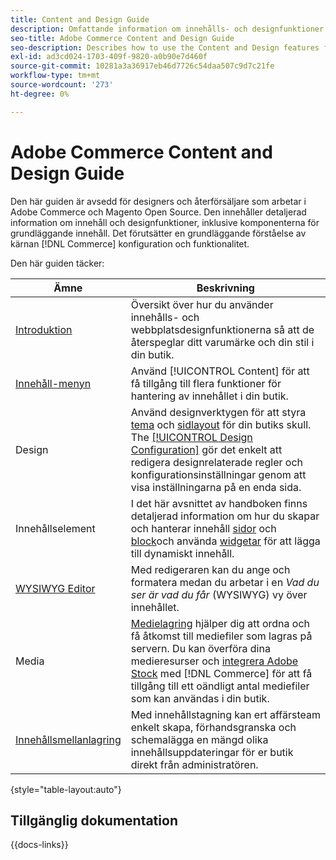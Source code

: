 ```yaml
---
title: Content and Design Guide
description: Omfattande information om innehålls- och designfunktioner för Adobe Commerce- och Magento Open Source-administratörer och e-handelskunder.
seo-title: Adobe Commerce Content and Design Guide
seo-description: Describes how to use the Content and Design features for Adobe Commerce and Magento Open Source.
exl-id: ad3cd024-1703-409f-9820-a0b90e7d460f
source-git-commit: 10281a3a36917eb46d7726c54daa507c9d7c21fe
workflow-type: tm+mt
source-wordcount: '273'
ht-degree: 0%

---
```


# Adobe Commerce Content and Design Guide

Den här guiden är avsedd för designers och återförsäljare som arbetar i Adobe Commerce och Magento Open Source. Den innehåller detaljerad information om innehåll och designfunktioner, inklusive komponenterna för grundläggande innehåll. Det förutsätter en grundläggande förståelse av kärnan [!DNL Commerce] konfiguration och funktionalitet.

Den här guiden täcker:

| Ämne | Beskrivning |
| ------- | ----------- |
| [Introduktion](introduction.md) | Översikt över hur du använder innehålls- och webbplatsdesignfunktionerna så att de återspeglar ditt varumärke och din stil i din butik. |
| [Innehåll-menyn](content-menu.md) | Använd [!UICONTROL Content] för att få tillgång till flera funktioner för hantering av innehållet i din butik. |
| Design | Använd designverktygen för att styra [tema](themes.md) och [sidlayout](page-layout.md) för din butiks skull. The [[!UICONTROL Design Configuration]](configuration.md) gör det enkelt att redigera designrelaterade regler och konfigurationsinställningar genom att visa inställningarna på en enda sida. |
| Innehållselement | I det här avsnittet av handboken finns detaljerad information om hur du skapar och hanterar innehåll [sidor](pages.md) och [block](blocks.md)och använda [widgetar](widgets.md) för att lägga till dynamiskt innehåll. |
| [WYSIWYG Editor](editor.md) | Med redigeraren kan du ange och formatera medan du arbetar i en _Vad du ser är vad du får_ (WYSIWYG) vy över innehållet. |
| Media | [Medielagring](media-storage.md) hjälper dig att ordna och få åtkomst till mediefiler som lagras på servern. Du kan överföra dina medieresurser och [integrera Adobe Stock](adobe-stock.md) med [!DNL Commerce] för att få tillgång till ett oändligt antal mediefiler som kan användas i din butik. |
| [Innehållsmellanlagring](content-staging.md) | Med innehållstagning kan ert affärsteam enkelt skapa, förhandsgranska och schemalägga en mängd olika innehållsuppdateringar för er butik direkt från administratören. |

{style="table-layout:auto"}

## Tillgänglig dokumentation

{{docs-links}}
